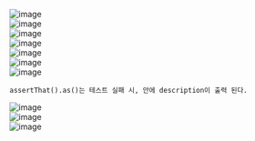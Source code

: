 ![image](https://github.com/elemae6/Main/assets/81418010/c99f0990-71c3-4438-82fa-9ec2633f849a)  
![image](https://github.com/elemae6/Main/assets/81418010/a565b5b9-1314-4f97-b351-ff8bee4c58c6)  
![image](https://github.com/elemae6/Main/assets/81418010/f6d63899-94d0-466c-8c69-05eba11497f5)  
![image](https://github.com/elemae6/Main/assets/81418010/20ede8c2-4c76-4fb6-89c2-9f6edd163841)  
![image](https://github.com/elemae6/Main/assets/81418010/4d237971-867f-4223-8fad-7881718164b2)  
![image](https://github.com/elemae6/Main/assets/81418010/330e8062-3d29-4295-a0b6-db01dd0a9052)  
![image](https://github.com/elemae6/Main/assets/81418010/868e0b1d-c50a-4f81-99df-fa18a1e760e7)  
```
assertThat().as()는 테스트 실패 시, 안에 description이 출력 된다.
```  
![image](https://github.com/elemae6/Main/assets/81418010/e37c0257-e1e7-46e3-80c4-53ef360ca2f4)  
![image](https://github.com/elemae6/Main/assets/81418010/a1a69ff2-341f-44ef-ae50-5d65a2cec512)  
![image](https://github.com/elemae6/Main/assets/81418010/0d2f8568-8a0c-4032-aed1-11e77e34754c)  
